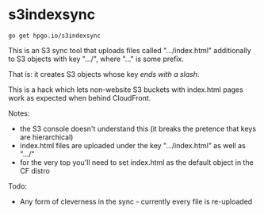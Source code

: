 # s3indexsync

`go get hpgo.io/s3indexsync`

This is an S3 sync tool that uploads files called ".../index.html" additionally
to S3 objects with key ".../", where "..." is some prefix.

That is: it creates S3 objects whose key *ends with a slash*.

This is a hack which lets non-website S3 buckets with index.html pages work as
expected when behind CloudFront.

Notes: 
 - the S3 console doesn't understand this (it breaks the pretence that keys are hierarchical)
 - index.html files are uploaded under the key ".../index.html" as well as ".../"
 - for the very top you'll need to set index.html as the default object in the CF distro

Todo:
 - Any form of cleverness in the sync - currently every file is re-uploaded

